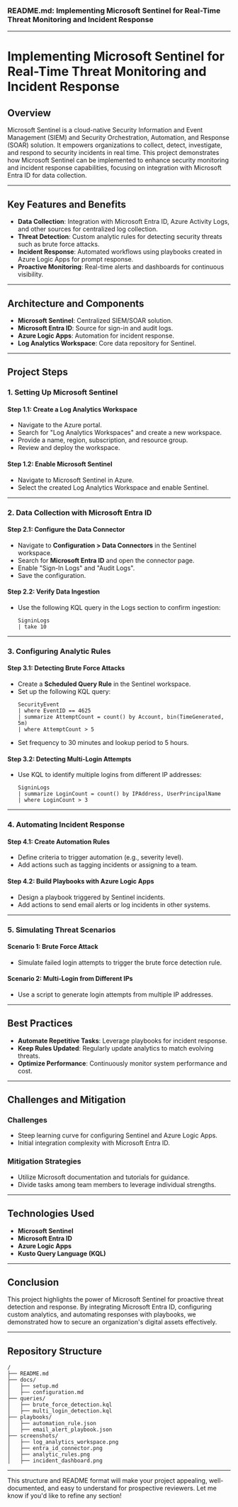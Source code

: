 ### README.md: Implementing Microsoft Sentinel for Real-Time Threat Monitoring and Incident Response

---

# **Implementing Microsoft Sentinel for Real-Time Threat Monitoring and Incident Response**

## **Overview**

Microsoft Sentinel is a cloud-native Security Information and Event Management (SIEM) and Security Orchestration, Automation, and Response (SOAR) solution. It empowers organizations to collect, detect, investigate, and respond to security incidents in real time. This project demonstrates how Microsoft Sentinel can be implemented to enhance security monitoring and incident response capabilities, focusing on integration with Microsoft Entra ID for data collection.

---

## **Key Features and Benefits**
- **Data Collection**: Integration with Microsoft Entra ID, Azure Activity Logs, and other sources for centralized log collection.
- **Threat Detection**: Custom analytic rules for detecting security threats such as brute force attacks.
- **Incident Response**: Automated workflows using playbooks created in Azure Logic Apps for prompt response.
- **Proactive Monitoring**: Real-time alerts and dashboards for continuous visibility.

---

## **Architecture and Components**
- **Microsoft Sentinel**: Centralized SIEM/SOAR solution.
- **Microsoft Entra ID**: Source for sign-in and audit logs.
- **Azure Logic Apps**: Automation for incident response.
- **Log Analytics Workspace**: Core data repository for Sentinel.


---

## **Project Steps**

### **1. Setting Up Microsoft Sentinel**
#### **Step 1.1: Create a Log Analytics Workspace**
- Navigate to the Azure portal.
- Search for "Log Analytics Workspaces" and create a new workspace.
- Provide a name, region, subscription, and resource group.
- Review and deploy the workspace.

#### **Step 1.2: Enable Microsoft Sentinel**
- Navigate to Microsoft Sentinel in Azure.
- Select the created Log Analytics Workspace and enable Sentinel.


---

### **2. Data Collection with Microsoft Entra ID**
#### **Step 2.1: Configure the Data Connector**
- Navigate to **Configuration > Data Connectors** in the Sentinel workspace.
- Search for **Microsoft Entra ID** and open the connector page.
- Enable "Sign-In Logs" and "Audit Logs".
- Save the configuration.

#### **Step 2.2: Verify Data Ingestion**
- Use the following KQL query in the Logs section to confirm ingestion:
  ```kql
  SigninLogs
  | take 10
  ```


---

### **3. Configuring Analytic Rules**
#### **Step 3.1: Detecting Brute Force Attacks**
- Create a **Scheduled Query Rule** in the Sentinel workspace.
- Set up the following KQL query:
  ```kql
  SecurityEvent
  | where EventID == 4625
  | summarize AttemptCount = count() by Account, bin(TimeGenerated, 5m)
  | where AttemptCount > 5
  ```
- Set frequency to 30 minutes and lookup period to 5 hours.

#### **Step 3.2: Detecting Multi-Login Attempts**
- Use KQL to identify multiple logins from different IP addresses:
  ```kql
  SigninLogs
  | summarize LoginCount = count() by IPAddress, UserPrincipalName
  | where LoginCount > 3
  ```


---

### **4. Automating Incident Response**
#### **Step 4.1: Create Automation Rules**
- Define criteria to trigger automation (e.g., severity level).
- Add actions such as tagging incidents or assigning to a team.

#### **Step 4.2: Build Playbooks with Azure Logic Apps**
- Design a playbook triggered by Sentinel incidents.
- Add actions to send email alerts or log incidents in other systems.

---

### **5. Simulating Threat Scenarios**
#### **Scenario 1: Brute Force Attack**
- Simulate failed login attempts to trigger the brute force detection rule.

#### **Scenario 2: Multi-Login from Different IPs**
- Use a script to generate login attempts from multiple IP addresses.


---

## **Best Practices**
- **Automate Repetitive Tasks**: Leverage playbooks for incident response.
- **Keep Rules Updated**: Regularly update analytics to match evolving threats.
- **Optimize Performance**: Continuously monitor system performance and cost.

---

## **Challenges and Mitigation**
### **Challenges**
- Steep learning curve for configuring Sentinel and Azure Logic Apps.
- Initial integration complexity with Microsoft Entra ID.

### **Mitigation Strategies**
- Utilize Microsoft documentation and tutorials for guidance.
- Divide tasks among team members to leverage individual strengths.

---

## **Technologies Used**
- **Microsoft Sentinel**
- **Microsoft Entra ID**
- **Azure Logic Apps**
- **Kusto Query Language (KQL)**

---

## **Conclusion**
This project highlights the power of Microsoft Sentinel for proactive threat detection and response. By integrating Microsoft Entra ID, configuring custom analytics, and automating responses with playbooks, we demonstrated how to secure an organization's digital assets effectively.

---

## **Repository Structure**
```
/
├── README.md
├── docs/
│   ├── setup.md
│   ├── configuration.md
├── queries/
│   ├── brute_force_detection.kql
│   ├── multi_login_detection.kql
├── playbooks/
│   ├── automation_rule.json
│   ├── email_alert_playbook.json
├── screenshots/
│   ├── log_analytics_workspace.png
│   ├── entra_id_connector.png
│   ├── analytic_rules.png
│   ├── incident_dashboard.png
```

---

This structure and README format will make your project appealing, well-documented, and easy to understand for prospective reviewers. Let me know if you'd like to refine any section!
